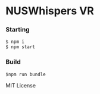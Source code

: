 NUSWhispers VR
==

### Starting

```
$ npm i
$ npm start
```

### Build

```
$npm run bundle
```

MIT License
